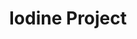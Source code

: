 ---
title: Iodine Project
layout: subcategory.html
subcategory: 'Доборные элементы'
caption: 'Доборные элементы для окон, витражных конструкций, фасадов и кровли'
services:
    - service:
        title: 'Отливы'
        caption: 'Профиль для окна для защиты от осадков'
        link: '/dobornye-elementy/otlivy'
    - service:
        title: 'Фасонные элементы'
        caption: 'Изделия, используемые для отделки фасадов зданий'
        link: '/dobornye-elementy/fasonnye-elementy'
    - service:
        title: 'Гибка металла'
        caption: 'Индивидуальные конструкции из листового металла'
        link: '/dobornye-elementy/gibka-metalla'
    - service:
        title: 'Парапеты'
        caption: 'Ограждения, разделители разных вертикальных уровней'
        link: '/dobornye-elementy/parapety'
    - service:
        title: 'Откосы'
        caption: 'Планки для маскировки оконных зазоров'
        link: '/dobornye-elementy/otkosy'
---